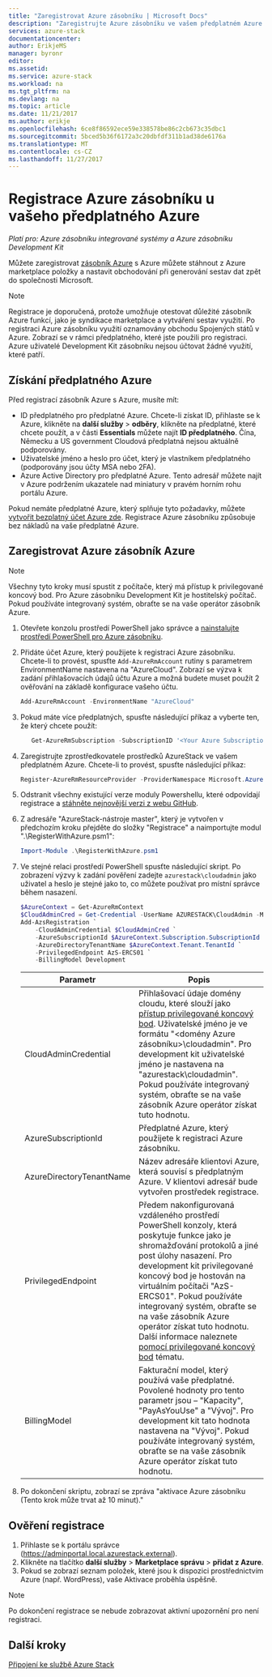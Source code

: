 ```yaml
---
title: "Zaregistrovat Azure zásobníku | Microsoft Docs"
description: "Zaregistrujte Azure zásobníku ve vašem předplatném Azure."
services: azure-stack
documentationcenter: 
author: ErikjeMS
manager: byronr
editor: 
ms.assetid: 
ms.service: azure-stack
ms.workload: na
ms.tgt_pltfrm: na
ms.devlang: na
ms.topic: article
ms.date: 11/21/2017
ms.author: erikje
ms.openlocfilehash: 6ce8f86592ece59e338578be86c2cb673c35dbc1
ms.sourcegitcommit: 5bced5b36f6172a3c20dbfdf311b1ad38de6176a
ms.translationtype: MT
ms.contentlocale: cs-CZ
ms.lasthandoff: 11/27/2017
---
```

# <a name="register-azure-stack-with-your-azure-subscription"></a>Registrace Azure zásobníku u vašeho předplatného Azure

*Platí pro: Azure zásobníku integrované systémy a Azure zásobníku Development Kit*

Můžete zaregistrovat [zásobník Azure](azure-stack-poc.md) s Azure můžete stáhnout z Azure marketplace položky a nastavit obchodování při generování sestav dat zpět do společnosti Microsoft. 

> [!NOTE]
>Registrace je doporučená, protože umožňuje otestovat důležité zásobník Azure funkcí, jako je syndikace marketplace a vytváření sestav využití. Po registraci Azure zásobníku využití oznamovány obchodu Spojených států v Azure. Zobrazí se v rámci předplatného, které jste použili pro registraci. Azure uživatelé Development Kit zásobníku nejsou účtovat žádné využití, které patří.
>


## <a name="get-azure-subscription"></a>Získání předplatného Azure

Před registrací zásobník Azure s Azure, musíte mít:

- ID předplatného pro předplatné Azure. Chcete-li získat ID, přihlaste se k Azure, klikněte na **další služby** > **odběry**, klikněte na předplatné, které chcete použít, a v části **Essentials** můžete najít **ID předplatného**. Čína, Německu a US government Cloudová předplatná nejsou aktuálně podporovány.
- Uživatelské jméno a heslo pro účet, který je vlastníkem předplatného (podporovány jsou účty MSA nebo 2FA).
- Azure Active Directory pro předplatné Azure. Tento adresář můžete najít v Azure podržením ukazatele nad miniatury v pravém horním rohu portálu Azure. 

Pokud nemáte předplatné Azure, který splňuje tyto požadavky, můžete [vytvořit bezplatný účet Azure zde](https://azure.microsoft.com/en-us/free/?b=17.06). Registrace Azure zásobníku způsobuje bez nákladů na vaše předplatné Azure.


## <a name="register-azure-stack-with-azure"></a>Zaregistrovat Azure zásobník Azure

> [!NOTE]
> Všechny tyto kroky musí spustit z počítače, který má přístup k privilegované koncový bod. Pro Azure zásobníku Development Kit je hostitelský počítač. Pokud používáte integrovaný systém, obraťte se na vaše operátor zásobník Azure.
>

1. Otevřete konzolu prostředí PowerShell jako správce a [nainstalujte prostředí PowerShell pro Azure zásobníku](azure-stack-powershell-install.md).  

2. Přidáte účet Azure, který použijete k registraci Azure zásobníku. Chcete-li to provést, spusťte `Add-AzureRmAccount` rutiny s parametrem EnvironmentName nastavena na "AzureCloud". Zobrazí se výzva k zadání přihlašovacích údajů účtu Azure a možná budete muset použít 2 ověřování na základě konfigurace vašeho účtu. 

   ```Powershell
   Add-AzureRmAccount -EnvironmentName "AzureCloud"
   ```

3. Pokud máte více předplatných, spusťte následující příkaz a vyberte ten, že který chcete použít:  

   ```powershell
      Get-AzureRmSubscription -SubscriptionID '<Your Azure Subscription GUID>' | Select-AzureRmSubscription
   ```

4. Zaregistrujte zprostředkovatele prostředků AzureStack ve vašem předplatném Azure. Chcete-li to provést, spusťte následující příkaz:

   ```Powershell
   Register-AzureRmResourceProvider -ProviderNamespace Microsoft.AzureStack
   ```

5. Odstranit všechny existující verze moduly Powershellu, které odpovídají registrace a [stáhněte nejnovější verzi z webu GitHub](azure-stack-powershell-download.md).  

6. Z adresáře "AzureStack-nástroje master", který je vytvořen v předchozím kroku přejděte do složky "Registrace" a naimportujte modul ".\RegisterWithAzure.psm1":  

   ```powershell 
   Import-Module .\RegisterWithAzure.psm1 
   ```

7. Ve stejné relaci prostředí PowerShell spusťte následující skript. Po zobrazení výzvy k zadání pověření zadejte `azurestack\cloudadmin` jako uživatel a heslo je stejné jako to, co můžete používat pro místní správce během nasazení.  

   ```powershell
   $AzureContext = Get-AzureRmContext
   $CloudAdminCred = Get-Credential -UserName AZURESTACK\CloudAdmin -Message "Enter the cloud domain credentials to access the privileged endpoint"
   Add-AzsRegistration `
       -CloudAdminCredential $CloudAdminCred `
       -AzureSubscriptionId $AzureContext.Subscription.SubscriptionId `
       -AzureDirectoryTenantName $AzureContext.Tenant.TenantId `
       -PrivilegedEndpoint AzS-ERCS01 `
       -BillingModel Development 
   ```

   | Parametr | Popis |
   | -------- | ------------- |
   | CloudAdminCredential | Přihlašovací údaje domény cloudu, které slouží jako [přístup privilegované koncový bod](azure-stack-privileged-endpoint.md#access-the-privileged-endpoint). Uživatelské jméno je ve formátu "\<domény Azure zásobníku\>\cloudadmin". Pro development kit uživatelské jméno je nastavena na "azurestack\cloudadmin". Pokud používáte integrovaný systém, obraťte se na vaše zásobník Azure operátor získat tuto hodnotu.|
   | AzureSubscriptionId | Předplatné Azure, který použijete k registraci Azure zásobníku.|
   | AzureDirectoryTenantName | Název adresáře klientovi Azure, která souvisí s předplatným Azure. V klientovi adresář bude vytvořen prostředek registrace. |
   | PrivilegedEndpoint | Předem nakonfigurovaná vzdáleného prostředí PowerShell konzoly, která poskytuje funkce jako je shromažďování protokolů a jiné post úlohy nasazení. Pro development kit privilegované koncový bod je hostován na virtuálním počítači "AzS-ERCS01". Pokud používáte integrovaný systém, obraťte se na vaše zásobník Azure operátor získat tuto hodnotu. Další informace naleznete [pomocí privilegované koncový bod](azure-stack-privileged-endpoint.md) tématu.|
   | BillingModel | Fakturační model, který používá vaše předplatné. Povolené hodnoty pro tento parametr jsou – "Kapacity", "PayAsYouUse" a "Vývoj". Pro development kit tato hodnota nastavena na "Vývoj". Pokud používáte integrovaný systém, obraťte se na vaše zásobník Azure operátor získat tuto hodnotu. |

8. Po dokončení skriptu, zobrazí se zpráva "aktivace Azure zásobníku (Tento krok může trvat až 10 minut)." 

## <a name="verify-the-registration"></a>Ověření registrace

1. Přihlaste se k portálu správce (https://adminportal.local.azurestack.external).
2. Klikněte na tlačítko **další služby** > **Marketplace správu** > **přidat z Azure**.
3. Pokud se zobrazí seznam položek, které jsou k dispozici prostřednictvím Azure (např. WordPress), vaše Aktivace proběhla úspěšně.

> [!NOTE]
> Po dokončení registrace se nebude zobrazovat aktivní upozornění pro není registraci.

## <a name="next-steps"></a>Další kroky

[Připojení ke službě Azure Stack](azure-stack-connect-azure-stack.md)

